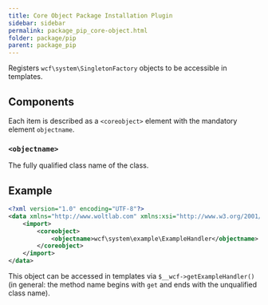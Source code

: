```yaml
---
title: Core Object Package Installation Plugin
sidebar: sidebar
permalink: package_pip_core-object.html
folder: package/pip
parent: package_pip
---
```


Registers `wcf\system\SingletonFactory` objects to be accessible in templates.

## Components

Each item is described as a `<coreobject>` element with the mandatory element `objectname`.

### `<objectname>`

The fully qualified class name of the class.

## Example

```xml
<?xml version="1.0" encoding="UTF-8"?>
<data xmlns="http://www.woltlab.com" xmlns:xsi="http://www.w3.org/2001/XMLSchema-instance" xsi:schemaLocation="http://www.woltlab.com http://www.woltlab.com/XSD/2019/coreObject.xsd">
	<import>
		<coreobject>
			<objectname>wcf\system\example\ExampleHandler</objectname>
		</coreobject>
	</import>
</data>
```

This object can be accessed in templates via `$__wcf->getExampleHandler()` (in general: the method name begins with `get` and ends with the unqualified class name).
